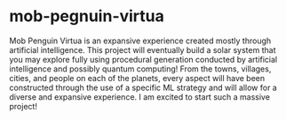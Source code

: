 # mob-pegnuin-virtua
Mob Penguin Virtua is an expansive experience created mostly through artificial intelligence. This project will eventually build a solar system that you may explore fully using procedural generation conducted by artificial intelligence and possibly quantum computing! From the towns, villages, cities, and people on each of the planets, every aspect will have been constructed through the use of a specific ML strategy and will allow for a diverse and expansive experience. I am excited to start such a massive project!
